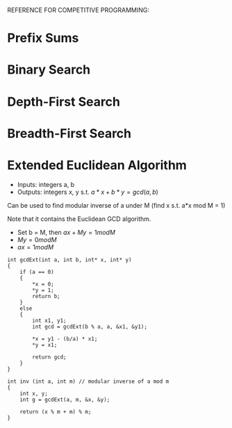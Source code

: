 REFERENCE FOR COMPETITIVE PROGRAMMING:

# Prefix Sums

# Binary Search

# Depth-First Search

# Breadth-First Search

# Extended Euclidean Algorithm
- Inputs: integers a, b
- Outputs: integers x, y s.t. $`a*x + b*y = gcd(a, b)`$

Can be used to find modular inverse of a under M (find x s.t. a*x mod M = 1)

Note that it contains the Euclidean GCD algorithm.

- Set b = M, then $`ax + My = 1 mod M`$
- $`My = 0 mod M`$
- $`ax = 1 mod M`$

```
int gcdExt(int a, int b, int* x, int* y)
{
    if (a == 0)
    {
        *x = 0;
        *y = 1;
        return b;
    }
    else
    {
        int x1, y1;
        int gcd = gcdExt(b % a, a, &x1, &y1);

        *x = y1 - (b/a) * x1;
        *y = x1;

        return gcd;
    }
}

int inv (int a, int m) // modular inverse of a mod m
{
    int x, y;
    int g = gcdExt(a, m, &x, &y);

    return (x % m + m) % m;
}

```